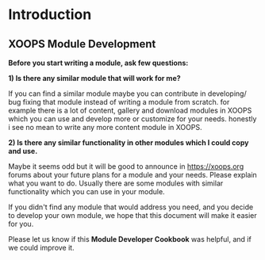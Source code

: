 # Introduction

## XOOPS Module Development

**Before you start writing a module, ask few questions:**

**1\) Is there any similar module that will work for me?**   

If you can find a similar module maybe you can contribute in developing/ bug fixing that module instead of writing a module from scratch. for example there is a lot of content, gallery and download modules in XOOPS which you can use and develop more or customize for your needs. honestly i see no mean to write any more content module in XOOPS.

**2\) Is there any similar functionality in other modules which I could copy and use.**  

Maybe it seems odd but it will be good to announce in https://xoops.org forums about your future plans for a module and your needs. Please explain what you want to do. Usually there are some modules with similar functionality which you can use in your module.

If you didn't find any module that would address you need, and you decide to develop your own module, we hope that this document will make it easier for you.

Please let us know if this **Module Developer Cookbook** was helpful, and if we could improve it.

  

